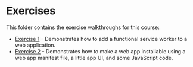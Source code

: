 # Exercises

This folder contains the exercise walkthroughs for this course:

* [Exercise 1](01-service-workers) - Demonstrates how to add a functional service worker to a web application.
* [Exercise 2](02-installable) - Demonstrates how to make a web app installable using a web app manifest file, a little app UI, and some JavaScript code.
